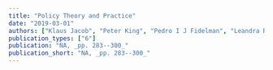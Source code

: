 ```yaml
---
title: "Policy Theory and Practice"
date: "2019-03-01"
authors: ["Klaus Jacob", "Peter King", "Pedro I J Fidelman", "Leandra R Goncalves", "James Hollway", "Sebastian Sewerin"]
publication_types: ["6"]
publication: "NA, _pp. 283--300_"
publication_short: "NA, _pp. 283--300_"
---
```

